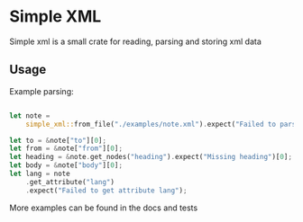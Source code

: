 # Simple XML
Simple xml is a small crate for reading, parsing and storing xml data

## Usage
Example parsing:

``` rust

let note =
    simple_xml::from_file("./examples/note.xml").expect("Failed to parse simple_xml");

let to = &note["to"][0];
let from = &note["from"][0];
let heading = &note.get_nodes("heading").expect("Missing heading")[0];
let body = &note["body"][0];
let lang = note
    .get_attribute("lang")
    .expect("Failed to get attribute lang");
```

More examples can be found in the docs and tests
